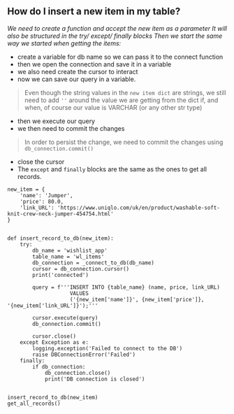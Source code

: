## How do I insert a new item in my table?

*We need to create a function and accept the new item as a parameter*
*It will also be structured in the try/ except/ finally blocks*
*Then we start the same way we started when getting the items:*

- create a variable for db name so we can pass it to the connect function
- then we open the connection and save it in a variable
- we also need create the cursor to interact
- now we can save our query in a variable. 

> Even though the string values in the `new item dict` are strings,
> we still need to add `''` around the value we are getting from the dict
> if, and when, of course our value is VARCHAR (or any other str type)
> 
- then we execute our query
- we then need to commit the changes

> In order to persist the change, we need to commit the changes
> using `db_connection.commit()`
- close the cursor
- The `except` and `finally` blocks are the same as the ones to get
all records.

```buildoutcfg
new_item = {
    'name': 'Jumper',
    'price': 80.0,
    'link_URL': 'https://www.uniqlo.com/uk/en/product/washable-soft-knit-crew-neck-jumper-454754.html'
}


def insert_record_to_db(new_item):
    try:
        db_name = 'wishlist_app'
        table_name = 'wl_items'
        db_connection = _connect_to_db(db_name)
        cursor = db_connection.cursor()
        print('connected')

        query = f'''INSERT INTO {table_name} (name, price, link_URL)
                    VALUES
                    ('{new_item['name']}', {new_item['price']}, '{new_item['link_URL']}');'''

        cursor.execute(query)
        db_connection.commit()

        cursor.close()
    except Exception as e:
        logging.exception('Failed to connect to the DB')
        raise DBConnectionError('Failed')
    finally:
        if db_connection:
            db_connection.close()
            print('DB connection is closed')


insert_record_to_db(new_item)
get_all_records()
```